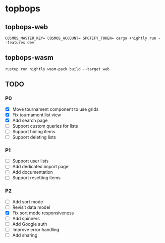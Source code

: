 # topbops
## topbops-web
```
COSMOS_MASTER_KEY= COSMOS_ACCOUNT= SPOTIFY_TOKEN= cargo +nightly run --features dev
```
## topbops-wasm
```
rustup run nightly wasm-pack build --target web
```
## TODO
### P0
- [x] Move tournament component to use grids
- [x] Fix tournament list view
- [x] Add search page
- [ ] Support custom queries for lists
- [ ] Support hiding items
- [ ] Support deleting lists
### P1
- [ ] Support user lists
- [ ] Add dedicated import page
- [ ] Add documentation
- [ ] Support resetting items
### P2
- [ ] Add sort mode
- [ ] Revisit data model
- [x] Fix sort mode responsiveness
- [ ] Add spinners
- [ ] Add Google auth
- [ ] Improve error handling
- [ ] Add sharing
